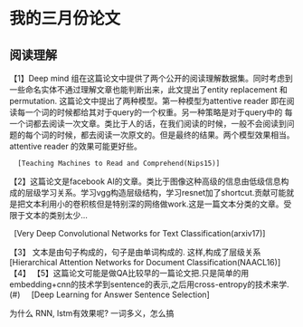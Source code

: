# 我的三月份论文

## 阅读理解
【1】Deep mind 组在这篇论文中提供了两个公开的阅读理解数据集。同时考虑到一些命名实体不通过理解文章也能判断出来，此文提出了entity replacement 和 
 permutation. 这篇论文中提出了两种模型。第一种模型为attentive reader 即在阅读每一个词的时候都给其对于query的一个权重。另一种策略是对于query中的
 每一个词都去阅读一次文章。类比于人的话，在我们阅读的时候，一般不会阅读到问题的每个词的时候，都去阅读一次原文的。但是最终的结果。两个模型效果相当。
 attentive reader 的效果可能更好些。
      
      [Teaching Machines to Read and Comprehend(Nips15)]

【2】这篇论文是facebook AI的文章。类比于图像这种高级的信息由低级信息构成的层级学习关系。学习vgg构造层级结构，学习resnet加了shortcut.贡献可能就是把文本利用小的卷积核但是特别深的网络做work.这是一篇文本分类的文章。受限于文本的类别太少...

      [Very Deep Convolutional Networks for Text Classification(arxiv17)]
 
【3】 文本是由句子构成的，句子是由单词构成的. 这样,构成了层级关系
    
      [Hierarchical Attention Networks for Document Classification(NAACL16)]
      
【4】 
【5】这篇论文可能是做QA比较早的一篇论文把.只是简单的用embedding+cnn的技术学到sentence的表示,之后用cross-entropy的技术来学.(#)
     [Deep Learning for Answer Sentence Selection]

为什么 RNN, lstm有效果呢?
一词多义，怎么搞
